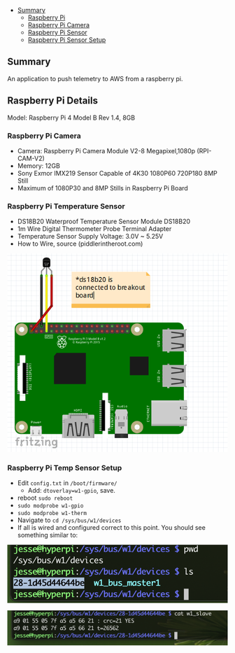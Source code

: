 - [Summary](#summary)
  - [Raspberry Pi](#raspberry-pi-details)
  - [Raspberry Pi Camera](#raspberry-camera)
  - [Raspberry Pi Sensor](#raspberry-pi-temperature-sensor)
  - [Raspberry Pi Sensor Setup](#raspberry-pi-temp-sensor-setup)



## Summary
An application to push telemetry to AWS from a raspberry pi. 

## Raspberry Pi Details
Model: Raspberry Pi 4 Model B Rev 1.4, 8GB

### Raspberry Pi Camera
* Camera: Raspberry Pi Camera Module V2-8 Megapixel,1080p (RPI-CAM-V2)
* Memory: 12GB
* Sony Exmor IMX219 Sensor Capable of 4K30 1080P60 720P180 8MP Still
* Maximum of 1080P30 and 8MP Stills in Raspberry Pi Board

### Raspberry Pi Temperature Sensor
* DS18B20 Waterproof Temperature Sensor Module DS18B20
* 1m Wire Digital Thermometer Probe Terminal Adapter
* Temperature Sensor Supply Voltage: 3.0V ~ 5.25V
* How to Wire, source (piddlerintheroot.com)

![](docs/images/raspberrypi_schematic.png)

### Raspberry Pi Temp Sensor Setup
* Edit `config.txt` in `/boot/firmware/`
  * Add: `dtoverlay=w1-gpio`, save.
* reboot `sudo reboot`
* `sudo modprobe w1-gpio`
* `sudo modprobe w1-therm`
* Navigate to `cd /sys/bus/w1/devices`
* If all is wired and configured correct to this point. You should see something similar to: 

![](docs/images/device_path.png)

![](docs/images/sensor_details.png)